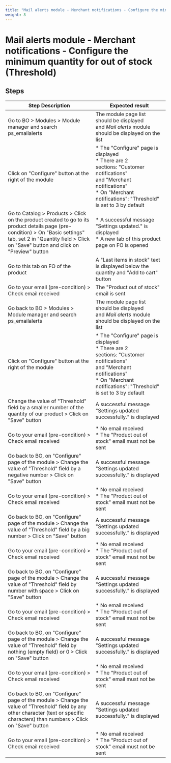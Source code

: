 ```yaml
---
title: "Mail alerts module - Merchant notifications - Configure the minimum quantity for out of stock (Threshold)"
weight: 8
---
```


# Mail alerts module - Merchant notifications - Configure the minimum quantity for out of stock (Threshold)
## Steps
| Step Description | Expected result |
| ----- | ----- |
| Go to BO > Modules > Module manager and search ps_emailalerts | The module page list should be displayed and *Mail alerts* module should be displayed on the list |
| Click on "Configure" button at the right of the module | * The "Configure" page is displayed<br> * There are 2 sections: "Customer notifications" and "Merchant notifications"<br> * On "Merchant notifications": "Threshold" is set to 3 by default |
| Go to Catalog > Products > Click on the product created to go to its product details page (pre-condition) > On "Basic settings" tab, set 2 in "Quantity field > Click on "Save" button and click on "Preview" button | * A successful message "Settings updated." is displayed<br> * A new tab of this product page on FO is opened |
| Go to this tab on FO of the product | A "Last items in stock" text is displayed below the quantity and "Add to cart" button |
| Go to your email (pre-condition) > Check email received | The "Product out of stock" email is sent |
| Go back to BO > Modules > Module manager and search ps_emailalerts | The module page list should be displayed and *Mail alerts* module should be displayed on the list |
| Click on "Configure" button at the right of the module | * The "Configure" page is displayed<br> * There are 2 sections: "Customer notifications" and "Merchant notifications"<br> * On "Merchant notifications": "Threshold" is set to 3 by default |
| Change the value of "Threshold" field by a smaller number of the quantity of our product > Click on "Save" button | A successful message "Settings updated successfully." is displayed |
| Go to your email (pre-condition) > Check email received | * No email received<br> * The "Product out of stock" email must not be sent |
| Go back to BO, on "Configure" page of the module > Change the value of "Threshold" field by a negative number > Click on "Save" button | A successful message "Settings updated successfully." is displayed |
| Go to your email (pre-condition) > Check email received | * No email received<br> * The "Product out of stock" email must not be sent |
| Go back to BO, on "Configure" page of the module > Change the value of "Threshold" field by a big number > Click on "Save" button | A successful message "Settings updated successfully." is displayed |
| Go to your email (pre-condition) > Check email received | * No email received<br> * The "Product out of stock" email must not be sent |
| Go back to BO, on "Configure" page of the module > Change the value of "Threshold" field by number with space > Click on "Save" button | A successful message "Settings updated successfully." is displayed |
| Go to your email (pre-condition) > Check email received | * No email received<br> * The "Product out of stock" email must not be sent |
| Go back to BO, on "Configure" page of the module > Change the value of "Threshold" field by nothing (empty field) or 0 > Click on "Save" button | A successful message "Settings updated successfully." is displayed |
| Go to your email (pre-condition) > Check email received | * No email received<br> * The "Product out of stock" email must not be sent |
| Go back to BO, on "Configure" page of the module > Change the value of "Threshold" field by any other character (text or specific characters) than numbers > Click on "Save" button | A successful message "Settings updated successfully." is displayed |
| Go to your email (pre-condition) > Check email received | * No email received<br> * The "Product out of stock" email must not be sent |
